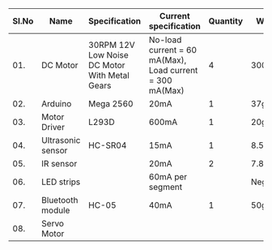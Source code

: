 |  SI.No  |  Name  |  Specification  |  Current specification  |  Quantity  |  Weight  |
|---------|--------|-----------------|-------------------------|------------|----------|
|01.|DC Motor|30RPM 12V Low Noise DC Motor With Metal Gears|No-load current = 60 mA(Max), Load current = 300 mA(Max)|4|300g|
|02.|Arduino|Mega 2560|20mA|1|37g|
|03.|Motor Driver|L293D|600mA|1|20g|
|04.|Ultrasonic sensor|HC-SR04|15mA|1|8.5g|
|05.|IR sensor||20mA|2|7.88g|
|06.|LED strips||60mA per segment||Negligible|
|07.|Bluetooth module|HC-05|40mA|1|50g|
|08.|Servo Motor|

